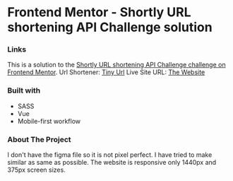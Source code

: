 # Frontend Mentor - Shortly URL shortening API Challenge solution

### Links

This is a solution to the [Shortly URL shortening API Challenge challenge on Frontend Mentor](https://www.frontendmentor.io/challenges/url-shortening-api-landing-page-2ce3ob-G).
Url Shortener: [Tiny Url](https://tinyurl.com/)
Live Site URL: [The Website](https://url-shortener5039.netlify.app/)

### Built with

- SASS
- Vue
- Mobile-first workflow

### About The Project

I don't have the figma file so it is not pixel perfect. I have tried to make similar as same as possible. The website is responsive only 1440px and 375px screen sizes.
